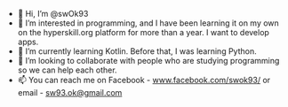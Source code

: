 - 👋 Hi, I’m @swOk93
- 👀 I’m interested in programming, and I have been learning it on my own on the hyperskill.org platform for more than a year. I want to develop apps.
- 🌱 I’m currently learning Kotlin. Before that, I was learning Python.
- 💞️ I’m looking to collaborate with people who are studying programming so we can help each other.
- 📫 You can reach me on Facebook - www.facebook.com/swok93/ or email - sw93.ok@gmail.com

<!---
swOk93/swOk93 is a ✨ special ✨ repository because its `README.md` (this file) appears on your GitHub profile.
You can click the Preview link to take a look at your changes.
--->
